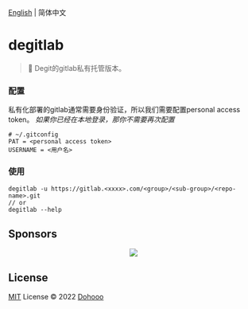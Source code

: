 [English](./README.md) | 简体中文

# degitlab

> 🫥 Degit的gitlab私有托管版本。

### 配置

私有化部署的gitlab通常需要身份验证，所以我们需要配置personal access token。
*如果你已经在本地登录，那你不需要再次配置*
```
# ~/.gitconfig
PAT = <personal access token>
USERNAME = <用户名>
```

### 使用

```
degitlab -u https://gitlab.<xxxx>.com/<group>/<sub-group>/<repo-name>.git
// or
degitlab --help
```

## Sponsors

<p align="center">
  <img src='https://github.com/dohooo/sponsors/blob/master/sponsors.png?raw=true'/>
</p>

## License

[MIT](./LICENSE) License © 2022 [Dohooo](https://github.com/dohooo)
